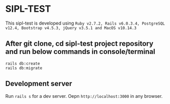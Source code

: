 # SIPL-TEST

This sipl-test is developed using ```Ruby v2.7.2, Rails v6.0.3.4, PostgreSQL v12.4, Bootstrap v4.5.3, jQuery v3.5.1 and MacOS v10.14.3```

## After git clone, cd sipl-test project repository and run below commands in console/terminal

`rails db:create`   
`rails db:migrate`   

## Development server   

Run `rails s` for a dev server. Oepn `http://localhost:3000` in any browser.

